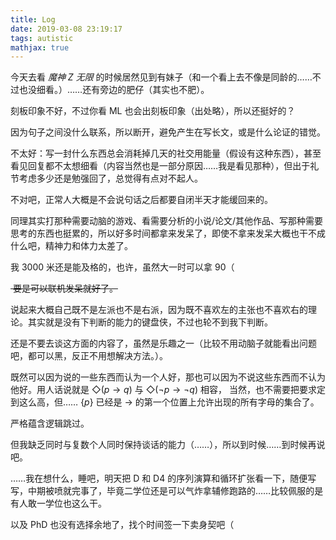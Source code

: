 ```yaml
---
title: Log
date: 2019-03-08 23:19:17
tags: autistic
mathjax: true
---
```

今天去看 *魔神 Z 无限* 的时候居然见到有妹子（和一个看上去不像是同龄的……不过也没细看。）……还有旁边的肥仔（其实也不肥）。

刻板印象不好，不过你看 ML 也会出刻板印象（出处略），所以还挺好的？

因为句子之间没什么联系，所以断开，避免产生在写长文，或是什么论证的错觉。

不太好：写一封什么东西总会消耗掉几天的社交用能量（假设有这种东西），甚至看见回复都不太想细看（内容当然也是一部分原因……我是看见那种），但出于礼节考虑多少还是勉强回了，总觉得有点对不起人。

不对吧，正常人大概是不会说句话之后都要自闭半天才能缓回来的。

同理其实打那种需要动脑的游戏、看需要分析的小说/论文/其他作品、写那种需要思考的东西也挺累的，所以好多时间都拿来发呆了，即使不拿来发呆大概也干不成什么吧，精神力和体力太差了。

我 3000 米还是能及格的，也许，虽然大一时可以拿 90（

<s> 要是可以联机发呆就好了。</s>

说起来大概自己既不是左派也不是右派，因为既不喜欢左的主张也不喜欢右的理论。其实就是没有下判断的能力的键盘侠，不过也轮不到我下判断。

还是不要去谈这方面的内容了，虽然是乐趣之一（比较不用动脑子就能看出问题吧，都可以黑，反正不用想解决方法。）。

既然可以因为说的一些东西而认为一个人好，那也可以因为不说这些东西而不认为他好。用人话说就是 $\Diamond (p \to q)$ 与 $\Diamond (\neg p \to \neg q)$ 相容， 当然，也不需要把要求定到这么高，但…… $\{p\}$ 已经是 $\to$ 的第一个位置上允许出现的所有字母的集合了。

严格蕴含逻辑跳过。

但我缺乏同时与复数个人同时保持谈话的能力（……），所以到时候……到时候再说吧。

……我在想什么，睡吧，明天把 D 和 D4 的序列演算和循环扩张看一下，随便写写，中期被喷就完事了，毕竟二学位还是可以气炸拿辅修跑路的……比较佩服的是有人敢一学位也这么干。

以及 PhD 也没有选择余地了，找个时间签一下卖身契吧（